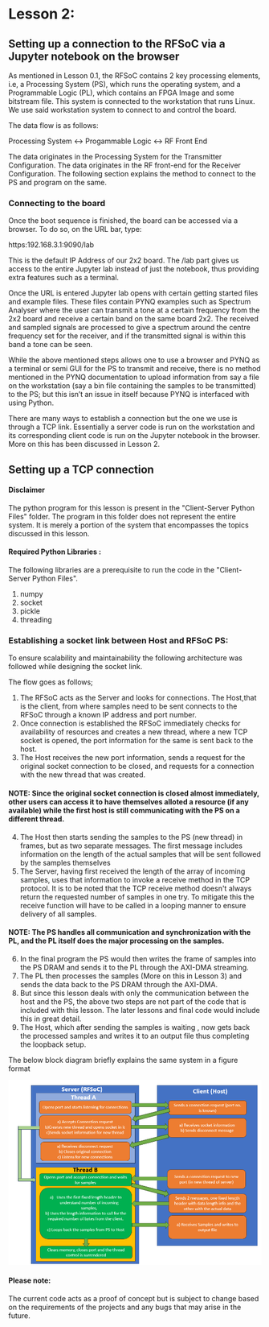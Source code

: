 # Lesson 2:

## Setting up a connection to the RFSoC via a Jupyter notebook on the browser
As mentioned in Lesson 0.1, the RFSoC contains 2 key processing elements, i.e, a Processing System (PS), which runs the operating system, and a Programmable Logic (PL), which contains an FPGA Image and some bitstream file. This system is connected to the workstation that runs Linux. We use said workstation system to connect to and control the board.

The data flow is as follows:

Processing System ↔ Progammable Logic ↔ RF Front End

The data originates in the Processing System for the Transmitter Configuration. The data originates in the RF front-end for the Receiver Configuration.
The following section explains the method to connect to the PS and program on the same.

### Connecting to the board

Once the boot sequence is finished, the board can be accessed via a browser. To do so, on the URL bar, type:

https:192.168.3.1:9090/lab

This is the default IP Address of our 2x2 board. The /lab part gives us access to the entire Jupyter lab instead of just the notebook, thus providing extra features such as a terminal.

Once the URL is entered Jupyter lab opens with certain getting started files and example files. These files contain PYNQ examples such as Spectrum Analyser where the user can transmit a tone at a certain frequency from the 2x2 board and receive a certain band on the same board 2x2. The received and sampled signals are processed to give a spectrum around the centre frequency set for the receiver, and if the transmitted signal is within this band a tone can be seen.

While the above mentioned steps allows one to use a browser and PYNQ as a terminal or semi GUI for the PS to transmit and receive, there is no method mentioned in the PYNQ documentation to upload information from say a file on the workstation (say a bin file containing the samples to be transmitted) to the PS; but this isn’t an issue in itself because PYNQ is interfaced with using Python.

There are many ways to establish a connection but the one we use is through a TCP link. Essentially a server code is run on the workstation and its corresponding client code is run on the Jupyter notebook in the browser. More on this has been discussed in Lesson 2.

## Setting up a TCP connection 

#### Disclaimer

The python program for this lesson is present in the "Client-Server Python Files" folder. The program in this folder does not represent the entire system. It is merely a portion of the system that encompasses the topics discussed in this lesson.

#### Required Python Libraries :
The following libraries are a prerequisite to run the code in the "Client-Server Python Files".

1) numpy
2) socket
3) pickle
4) threading


### Establishing a socket link between Host and RFSoC PS:

To ensure scalability and maintainability the following architecture was followed while designing the socket link.

The flow goes as follows; 
1) The RFSoC acts as the Server and looks for connections. The Host,that is the client, from where samples need to be sent connects to the RFSoC through a known IP address and port number.
2) Once connection is established the RFSoC immediately checks for availability of resources and creates a new thread, where a new TCP socket is opened, the port information for the same is sent back to the host.
3) The Host receives the new port information, sends a request for the original socket connection to be closed, and requests for a connection with the new thread that was created.
#### NOTE: Since the original socket connection is closed almost immediately, other users can access it to have themselves alloted a resource (if any available) while the first host is still communicating with the PS on a different thread.
4) The Host then starts sending the samples to the PS (new thread) in frames, but as two separate messages. The first message includes information on the length of the actual samples that will be sent followed by the samples themselves
5) The Server, having first received the length of the array of incoming samples, uses that information to invoke a receive method in the TCP protocol. It is to be noted that the TCP receive method doesn't always return the requested number of samples in one try. To mitigate this the receive function will have to be called in a looping manner to ensure delivery of all samples.
#### NOTE: The PS handles all communication and synchronization with the PL, and the PL itself does the major processing on the samples.
6) In the final program the PS would then writes the frame of samples into the PS DRAM and sends it to the PL through the AXI-DMA streaming.
7) The PL then processes the samples (More on this in Lesson 3) and sends the data back to the PS DRAM through the AXI-DMA.
8) But since this lesson deals with only the communication between the host and the PS, the above two steps are not part of the code that is included with this lesson. The later lessons and final code would include this in great detail.
9) The Host, which after sending the samples is waiting , now gets back the processed samples and writes it to an output file thus completing the loopback setup.

The below block diagram briefly explains the same system in a figure format

![](Images/BlockDiagramv2.png)


#### Please note:

The current code acts as a proof of concept but is subject to change based on the requirements of the projects and any bugs that may arise in the future.
